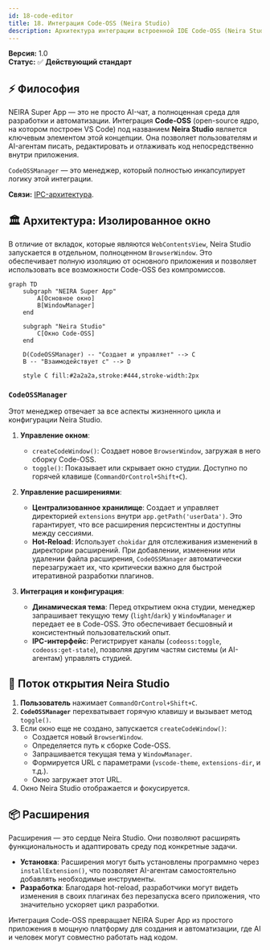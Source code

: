 ```yaml
---
id: 18-code-editor
title: 18. Интеграция Code-OSS (Neira Studio)
description: Архитектура интеграции встроенной IDE Code-OSS (Neira Studio).
---
```


**Версия:** 1.0  
**Статус:** ✅ **Действующий стандарт**

## ⚡ Философия

NEIRA Super App — это не просто AI-чат, а полноценная среда для разработки и автоматизации. Интеграция **Code-OSS** (open-source ядро, на котором построен VS Code) под названием **Neira Studio** является ключевым элементом этой концепции. Она позволяет пользователям и AI-агентам писать, редактировать и отлаживать код непосредственно внутри приложения.

`CodeOSSManager` — это менеджер, который полностью инкапсулирует логику этой интеграции.

**Связи:** [IPC-архитектура](/03-core-concepts/2-shell-core/06-ipc-architecture).

## 🏛️ Архитектура: Изолированное окно

В отличие от вкладок, которые являются `WebContentsView`, Neira Studio запускается в отдельном, полноценном `BrowserWindow`. Это обеспечивает полную изоляцию от основного приложения и позволяет использовать все возможности Code-OSS без компромиссов.

```mermaid
graph TD
    subgraph "NEIRA Super App"
        A[Основное окно]
        B[WindowManager]
    end

    subgraph "Neira Studio"
        C[Окно Code-OSS]
    end

    D(CodeOSSManager) -- "Создает и управляет" --> C
    B -- "Взаимодействует с" --> D

    style C fill:#2a2a2a,stroke:#444,stroke-width:2px
```

### `CodeOSSManager`

Этот менеджер отвечает за все аспекты жизненного цикла и конфигурации Neira Studio.

1. **Управление окном**:

   - `createCodeWindow()`: Создает новое `BrowserWindow`, загружая в него сборку Code-OSS.
   - `toggle()`: Показывает или скрывает окно студии. Доступно по горячей клавише (`CommandOrControl+Shift+C`).

2. **Управление расширениями**:

   - **Централизованное хранилище**: Создает и управляет директорией `extensions` внутри `app.getPath('userData')`. Это гарантирует, что все расширения персистентны и доступны между сессиями.
   - **Hot-Reload**: Использует `chokidar` для отслеживания изменений в директории расширений. При добавлении, изменении или удалении файла расширения, `CodeOSSManager` автоматически перезагружает их, что критически важно для быстрой итеративной разработки плагинов.

3. **Интеграция и конфигурация**:
   - **Динамическая тема**: Перед открытием окна студии, менеджер запрашивает текущую тему (`light`/`dark`) у `WindowManager` и передает ее в Code-OSS. Это обеспечивает бесшовный и консистентный пользовательский опыт.
   - **IPC-интерфейс**: Регистрирует каналы (`codeoss:toggle`, `codeoss:get-state`), позволяя другим частям системы (и AI-агентам) управлять студией.

## 🔄 Поток открытия Neira Studio

1. **Пользователь** нажимает `CommandOrControl+Shift+C`.
2. **`CodeOSSManager`** перехватывает горячую клавишу и вызывает метод `toggle()`.
3. Если окно еще не создано, запускается `createCodeWindow()`:
   - Создается новый `BrowserWindow`.
   - Определяется путь к сборке Code-OSS.
   - Запрашивается текущая тема у `WindowManager`.
   - Формируется URL с параметрами (`vscode-theme`, `extensions-dir`, и т.д.).
   - Окно загружает этот URL.
4. Окно Neira Studio отображается и фокусируется.

## 📦 Расширения

Расширения — это сердце Neira Studio. Они позволяют расширять функциональность и адаптировать среду под конкретные задачи.

- **Установка**: Расширения могут быть установлены программно через `installExtension()`, что позволяет AI-агентам самостоятельно добавлять необходимые инструменты.
- **Разработка**: Благодаря hot-reload, разработчики могут видеть изменения в своих плагинах без перезапуска всего приложения, что значительно ускоряет цикл разработки.

Интеграция Code-OSS превращает NEIRA Super App из простого приложения в мощную платформу для создания и автоматизации, где AI и человек могут совместно работать над кодом.
